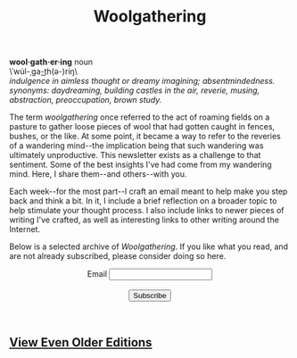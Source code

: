 ﻿---
layout: page
title: Woolgathering
permalink: /woolgathering/
order: 5
---
**wool·gath·er·ing** noun    
\ˈwu̇l-ˌga-t͟h(ə-)riŋ\  
*indulgence in aimless thought or dreamy imagining; absentmindedness.  
synonyms:	daydreaming, building castles in the air, reverie, musing, abstraction, preoccupation, brown study.*

The term *woolgathering* once referred to the act of roaming fields on a pasture to gather loose pieces of wool that had gotten caught in fences, bushes, or the like. At some point, it became a way to refer to the reveries of a wandering mind--the implication being that such wandering was ultimately unproductive. This newsletter exists as a challenge to that sentiment. Some of the best insights I've had come from my wandering mind. Here, I share them--and others--with you.

Each week--for the most part--I craft an email meant to help make you step back and think a bit. In it, I include a brief reflection on a broader topic to help stimulate your thought process. I also include links to newer pieces of writing I've crafted, as well as interesting links to other writing around the Internet.

Below is a selected archive of *Woolgathering*. If you like what you read, and are not already subscribed, please consider doing so here.
<br>
<form action="http://email.mikesturm.net/subscribe" method="POST" accept-charset="utf-8">
<div class="form-group" align="center">
	<label for="exampleInputEmail1">Email</label>
	<input type="email" name="email" id="email"/>
	</div>
<br/>
<div align="center">
	<input type="hidden" name="list" value="na833GQBpepzsQD1Wl3Gow"/>
	<input type="hidden" name="subform" value="yes"/>
	<button type="submit" class="btn btn-primary">Subscribe</button>
	</div>
</form>
<br>
<script src="http://feeds.feedburner.com/mikesturm/VuQb?format=sigpro" type="text/javascript" ></script>

<div>
<style type="text/css">
.display_archive {font-size: 15px;}
.campaign {line-height: 110%; margin: 5px;}
</style>
<script src="http://feeds.feedburner.com/mikesturm/VuQb?format=sigpro" type="text/javascript" ></script>
</div>

<div>
<style type="text/css">
.display_archive {font-size: 15px;}
.campaign {line-height: 110%; margin: 5px;}
</style>
<script language="javascript" src="//yourfool.us11.list-manage.com/generate-js/?u=90261a3476981959e9fb98a34&fid=11633&show=100" type="text/javascript"></script>
</div>  

## [View Even Older Editions](https://tinyletter.com/mike_sturm/archive)
